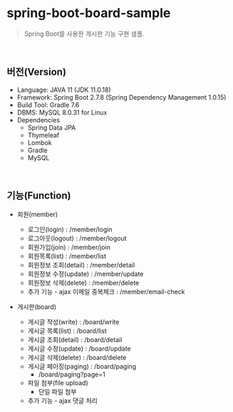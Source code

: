 # spring-boot-board-sample
> Spring Boot를 사용한 게시판 기능 구현 샘플.

<br>

## 버전(Version)
- Language: JAVA 11 (JDK 11.0.18)
- Framework: Spring Boot 2.7.8 (Spring Dependency Management 1.0.15)
- Build Tool: Gradle 7.6
- DBMS: MySQL 8.0.31 for Linux
- Dependencies
  - Spring Data JPA
  - Thymeleaf
  - Lombok
  - Gradle
  - MySQL

<br>

## 기능(Function)
- 회원(member)
  - 로그인(login) : /member/login
  - 로그아웃(logout) : /member/logout
  - 회원가입(join) : /member/join
  - 회원목록(list) : /member/list
  - 회원정보 조회(detail) : /member/detail
  - 회원정보 수정(update) : /member/update
  - 회원정보 삭제(delete) : /member/delete
  - 추가 기능 - ajax 이메일 중복체크 : /member/email-check

- 게시판(board)
  - 게시글 작성(write) : /board/write
  - 게시글 목록(list) : /board/list
  - 게시글 조회(detail) : /board/detail
  - 게시글 수정(update) : /board/update
  - 게시글 삭제(delete) : /board/delete
  - 게시글 페이징(paging) : /board/paging
    - /board/paging?page=1
  - 파일 첨부(file upload)
    - 단일 파일 첨부
  - 추가 기능 - ajax 댓글 처리

